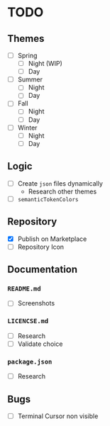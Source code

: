 # TODO

## Themes

- [ ] Spring
  - [ ] Night (WIP)
  - [ ] Day
- [ ] Summer
  - [ ] Night
  - [ ] Day
- [ ] Fall
  - [ ] Night
  - [ ] Day
- [ ] Winter
  - [ ] Night
  - [ ] Day

## Logic

- [ ] Create `json` files dynamically
  - Research other themes
- [ ] `semanticTokenColors`

## Repository

- [x] Publish on Marketplace
- [ ] Repository Icon

## Documentation

### `README.md`

- [ ] Screenshots

### `LICENCSE.md`

- [ ] Research
- [ ] Validate choice

### `package.json`

- [ ] Research

## Bugs

- [ ] Terminal Cursor non visible

